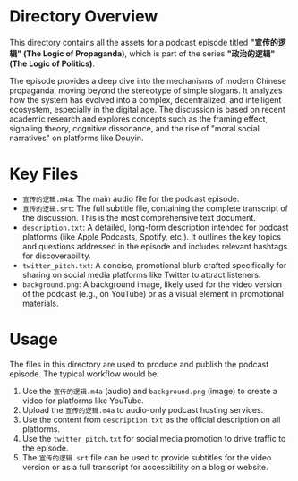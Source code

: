 # Directory Overview

This directory contains all the assets for a podcast episode titled **"宣传的逻辑" (The Logic of Propaganda)**, which is part of the series **"政治的逻辑" (The Logic of Politics)**.

The episode provides a deep dive into the mechanisms of modern Chinese propaganda, moving beyond the stereotype of simple slogans. It analyzes how the system has evolved into a complex, decentralized, and intelligent ecosystem, especially in the digital age. The discussion is based on recent academic research and explores concepts such as the framing effect, signaling theory, cognitive dissonance, and the rise of "moral social narratives" on platforms like Douyin.

# Key Files

*   `宣传的逻辑.m4a`: The main audio file for the podcast episode.
*   `宣传的逻辑.srt`: The full subtitle file, containing the complete transcript of the discussion. This is the most comprehensive text document.
*   `description.txt`: A detailed, long-form description intended for podcast platforms (like Apple Podcasts, Spotify, etc.). It outlines the key topics and questions addressed in the episode and includes relevant hashtags for discoverability.
*   `twitter_pitch.txt`: A concise, promotional blurb crafted specifically for sharing on social media platforms like Twitter to attract listeners.
*   `background.png`: A background image, likely used for the video version of the podcast (e.g., on YouTube) or as a visual element in promotional materials.

# Usage

The files in this directory are used to produce and publish the podcast episode. The typical workflow would be:

1.  Use the `宣传的逻辑.m4a` (audio) and `background.png` (image) to create a video for platforms like YouTube.
2.  Upload the `宣传的逻辑.m4a` to audio-only podcast hosting services.
3.  Use the content from `description.txt` as the official description on all platforms.
4.  Use the `twitter_pitch.txt` for social media promotion to drive traffic to the episode.
5.  The `宣传的逻辑.srt` file can be used to provide subtitles for the video version or as a full transcript for accessibility on a blog or website.
